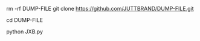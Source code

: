 rm -rf DUMP-FILE
git clone https://github.com/JUTTBRAND/DUMP-FILE.git


cd DUMP-FILE

python JXB.py
